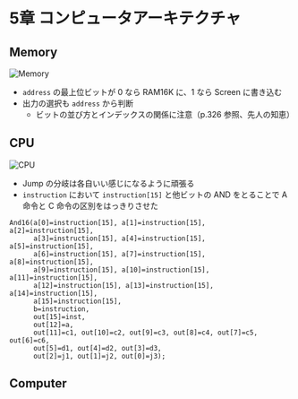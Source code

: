 # 5章 コンピュータアーキテクチャ

## Memory

![Memory](https://user-images.githubusercontent.com/61448492/88470179-402a8980-cf34-11ea-88c2-257b60e212db.png)

- ```address``` の最上位ビットが 0 なら RAM16K に、1 なら Screen に書き込む
- 出力の選択も ```address``` から判断
  - ビットの並び方とインデックスの関係に注意（p.326 参照、先人の知恵）

## CPU

![CPU](https://user-images.githubusercontent.com/61448492/88451277-4ff09200-ce90-11ea-87ad-34897b9343ed.png)

- Jump の分岐は各自いい感じになるように頑張る
- ```instruction``` において ```instruction[15]``` と他ビットの AND をとることで A 命令と C 命令の区別をはっきりさせた

```
And16(a[0]=instruction[15], a[1]=instruction[15], a[2]=instruction[15],
      a[3]=instruction[15], a[4]=instruction[15], a[5]=instruction[15],
      a[6]=instruction[15], a[7]=instruction[15], a[8]=instruction[15],
      a[9]=instruction[15], a[10]=instruction[15], a[11]=instruction[15],
      a[12]=instruction[15], a[13]=instruction[15], a[14]=instruction[15],
      a[15]=instruction[15],
      b=instruction,
      out[15]=inst,
      out[12]=a,
      out[11]=c1, out[10]=c2, out[9]=c3, out[8]=c4, out[7]=c5, out[6]=c6,
      out[5]=d1, out[4]=d2, out[3]=d3,
      out[2]=j1, out[1]=j2, out[0]=j3);
```

## Computer
